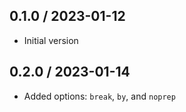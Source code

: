 ## 0.1.0 / 2023-01-12
  * Initial version

## 0.2.0 / 2023-01-14
  * Added options: `break`, `by`, and `noprep`
